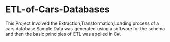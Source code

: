 # ETL-of-Cars-Databases

This Project Involved the Extraction,Transformation,Loading process of a cars database.Sample Data was generated using a software for the schema 
and then the basic principles of ETL was applied in C#.
